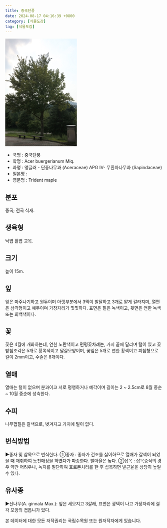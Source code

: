 ```yaml
---
title: 중국단풍
date: 2024-08-17 04:16:39 +0800
category: [식물도감]
tag: [식물도감]
---
```




![중국단풍](/assets/img/fileUpload/plants/basic/Aceraceae/Acer/18760/18760_4_th2.JPG)
- 국명 : 중국단풍
- 학명 : Acer buergerianum Miq.
- 과명 : 앵글러 - 단풍나무과 (Aceraceae) APG Ⅳ- 무환자나무과 (Sapindaceae)
- 일본명 : 
- 영문명 : Trident maple


## 분포
중국; 전국 식재.
## 생육형
낙엽 활엽 교목.
## 크기
높이 15m.
## 잎
잎은 마주나기하고 원두이며 아랫부분에서 3맥이 발달하고 3개로 얕게 갈라지며, 열편은 삼각형이고 예두이며 가장자리가 밋밋하다.  표면은 짙은 녹색이고, 뒷면은 연한 녹색 또는 회백색이다.
## 꽃
꽃은 4월에 개화하는데, 연한 노란색이고 편평꽃차례는, 가지 끝에 달리며 털이 있고 꽃받침조각은 5개로 황록색이고 달걀모양이며, 꽃잎은 5개로 연한 황색이고 피침형으로 길이 2mm이고, 수술은 8개이다.
## 열매
열매는 털이 없으며 분과이고 서로 평행하거나 예각이며 길이는 2 ~ 2.5cm로 8월 중순 ~ 10월 중순에 성숙한다.
## 수피
나무껍질은 갈색으로, 벗겨지고 가지에 털이 없다.
## 번식방법
▶종자 및 삽목으로 번식한다. 
①종자 : 종자가 건조를 싫어하므로 열매가 갈색이 되었을 때 채취하여 노천매장을 하였다가 파종한다. 발아율은 높다. 
②삽목 : 삽목증식의 경우 약간 어려우나, 녹지를 절단하여 호르몬처리를 한 후 삽목하면 발근율을 상당히 높일 수 있다.
## 유사종
▶신나무(A. ginnala Max.): 잎은 세모지고 3갈래, 표면은 광택이 나고 가장자리에 결각 모양의 겹톱니가 있다.






본 데이터에 대한 모든 저작권리는 국립수목원 또는 원저작자에게 있습니다.
